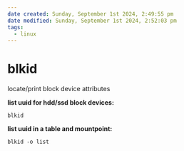 ```yaml
---
date created: Sunday, September 1st 2024, 2:49:55 pm
date modified: Sunday, September 1st 2024, 2:52:03 pm
tags:
  - linux
---
```


# blkid

locate/print block device attributes

**list uuid for hdd/ssd block devices:**

```shell
blkid
```

**list uuid in a table and mountpoint:**

```shell
blkid -o list
```
